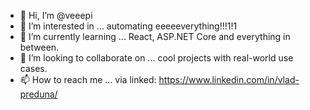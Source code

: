 - 👋 Hi, I’m @veeepi
- 👀 I’m interested in ... automating eeeeeverything!!!1!1
- 🌱 I’m currently learning ... React, ASP.NET Core and everything in between.
- 💞️ I’m looking to collaborate on ... cool projects with real-world use cases.
- 📫 How to reach me ... via linked: https://www.linkedin.com/in/vlad-preduna/

<!---
veeepi/veeepi is a ✨ special ✨ repository because its `README.md` (this file) appears on your GitHub profile.
You can click the Preview link to take a look at your changes.
--->
